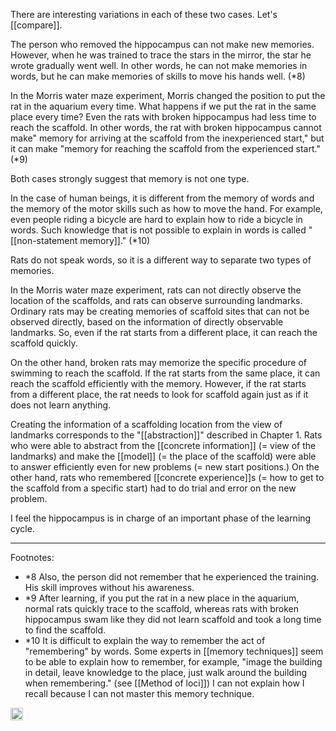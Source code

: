 
There are interesting variations in each of these two cases. Let's [[compare]].

The person who removed the hippocampus can not make new memories. However, when he was trained to trace the stars in the mirror, the star he wrote gradually went well. In other words, he can not make memories in words, but he can make memories of skills to move his hands well. (*8)

In the Morris water maze experiment, Morris changed the position to put the rat in the aquarium every time. What happens if we put the rat in the same place every time? Even the rats with broken hippocampus had less time to reach the scaffold. In other words, the rat with broken hippocampus cannot make" memory for arriving at the scaffold from the inexperienced start," but it can make "memory for reaching the scaffold from the experienced start." (*9)

Both cases strongly suggest that memory is not one type.

In the case of human beings, it is different from the memory of words and the memory of the motor skills such as how to move the hand. For example, even people riding a bicycle are hard to explain how to ride a bicycle in words. Such knowledge that is not possible to explain in words is called "[[non-statement memory]]." (*10)

Rats do not speak words, so it is a different way to separate two types of memories.

In the Morris water maze experiment, rats can not directly observe the location of the scaffolds, and rats can observe surrounding landmarks. Ordinary rats may be creating memories of scaffold sites that can not be observed directly, based on the information of directly observable landmarks. So, even if the rat starts from a different place, it can reach the scaffold quickly.

On the other hand, broken rats may memorize the specific procedure of swimming to reach the scaffold. If the rat starts from the same place, it can reach the scaffold efficiently with the memory. However, if the rat starts from a different place, the rat needs to look for scaffold again just as if it does not learn anything.

Creating the information of a scaffolding location from the view of landmarks corresponds to the "[[abstraction]]" described in Chapter 1. Rats who were able to abstract from the [[concrete information]] (= view of the landmarks) and make the [[model]] (= the place of the scaffold) were able to answer efficiently even for new problems (= new start positions.) On the other hand, rats who remembered [[concrete experience]]s (= how to get to the scaffold from a specific start) had to do trial and error on the new problem.

I feel the hippocampus is in charge of an important phase of the learning cycle.

---

Footnotes:

- *8 Also, the person did not remember that he experienced the training. His skill improves without his awareness.
- *9 After learning, if you put the rat in a new place in the aquarium, normal rats quickly trace to the scaffold, whereas rats with broken hippocampus swam like they did not learn scaffold and took a long time to find the scaffold.
- *10 It is difficult to explain the way to remember the act of "remembering" by words. Some experts in [[memory techniques]] seem to be able to explain how to remember, for example, "image the building in detail, leave knowledge to the place, just walk around the building when remembering." (see [[Method of loci]]) I can not explain how I recall because I can not master this memory technique.

<img src='https://scrapbox.io/api/pages/nishio/en/icon' alt='en.icon' height="19.5"/>